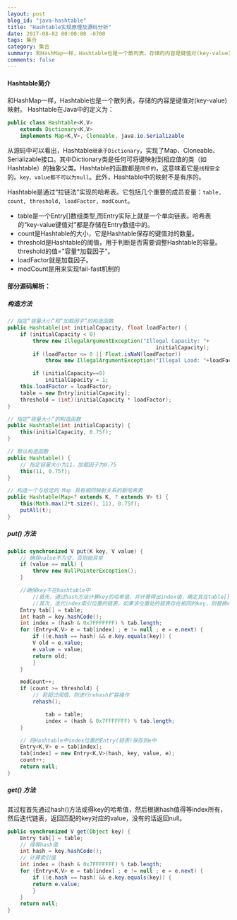 ```yaml
---
layout: post
blog_id: "java-hashtable"
title: "Hashtable实现原理及源码分析"
date: 2017-08-02 00:00:00 -0700
tags: 集合
category: 集合
summary: 和HashMap一样，Hashtable也是一个散列表，存储的内容是键值对(key-value)映射
comments: false
---
```


#### Hashtable简介

和HashMap一样，Hashtable也是一个散列表，存储的内容是键值对(key-value)映射。
Hashtable在Java中的定义为：

```java
public class Hashtable<K,V>
    extends Dictionary<K,V>
    implements Map<K,V>, Cloneable, java.io.Serializable
```

从源码中可以看出，Hashtable`继承于Dictionary`，实现了Map、Cloneable、Serializable接口。其中Dictionary类是任何可将键映射到相应值的类（如 Hashtable）的抽象父类。Hashtable的函数都是`同步的`，这意味着它是`线程安全`的。`key、value都不可以为null`。此外，Hashtable中的映射不是有序的。

Hashtable是通过“拉链法”实现的哈希表。它包括几个重要的成员变量：`table, count, threshold, loadFactor, modCount`。

+ table是一个Entry[]数组类型,而Entry实际上就是一个单向链表。哈希表的“key-value键值对”都是存储在Entry数组中的。
+ count是Hashtable的大小，它是Hashtable保存的键值对的数量。 
+ threshold是Hashtable的阈值，用于判断是否需要调整Hashtable的容量。threshold的值="容量*加载因子"。
+ loadFactor就是加载因子。 
+ modCount是用来实现fail-fast机制的


#### 部分源码解析：

##### 构造方法

```java
// 指定“容量大小”和“加载因子”的构造函数
public Hashtable(int initialCapacity, float loadFactor) {
	if (initialCapacity < 0)
	    throw new IllegalArgumentException("Illegal Capacity: "+
                                               initialCapacity);
        if (loadFactor <= 0 || Float.isNaN(loadFactor))
            throw new IllegalArgumentException("Illegal Load: "+loadFactor);

        if (initialCapacity==0)
            initialCapacity = 1;
	this.loadFactor = loadFactor;
	table = new Entry[initialCapacity];
	threshold = (int)(initialCapacity * loadFactor);
}

// 指定“容量大小”的构造函数
public Hashtable(int initialCapacity) {
	this(initialCapacity, 0.75f);
}

// 默认构造函数
public Hashtable() {
	// 指定容量大小为11，加载因子为0.75
	this(11, 0.75f);
}

// 构造一个与给定的 Map 具有相同映射关系的新哈希表
public Hashtable(Map<? extends K, ? extends V> t) {
	this(Math.max(2*t.size(), 11), 0.75f);
	putAll(t);
}
```

##### put() 方法

```java
public synchronized V put(K key, V value) {
	// 确保value不为空，否则抛异常
	if (value == null) {
	    throw new NullPointerException();
	}

	//确保key不在hashtable中
        //首先，通过hash方法计算key的哈希值，并计算得出index值，确定其在table[]中的位置
        //其次，迭代index索引位置的链表，如果该位置处的链表存在相同的key，则替换value，返回旧的value
	Entry tab[] = table;
	int hash = key.hashCode();
	int index = (hash & 0x7FFFFFFF) % tab.length;
	for (Entry<K,V> e = tab[index] ; e != null ; e = e.next) {
	    if ((e.hash == hash) && e.key.equals(key)) {
		V old = e.value;
		e.value = value;
		return old;
	    }
	}

	modCount++;
	if (count >= threshold) {
	    // 若超过阈值，则进行rehash扩容操作
	    rehash();

            tab = table;
            index = (hash & 0x7FFFFFFF) % tab.length;
	}

	// 将Hashtable中index位置的Entry(链表)保存到e中
	Entry<K,V> e = tab[index];
	tab[index] = new Entry<K,V>(hash, key, value, e);
	count++;
	return null;
}
```

##### get() 方法

其过程首先通过hash()方法或得key的哈希值，然后根据hash值得等index所有，然后迭代链表，返回匹配的key对应的value，没有的话返回null。

```java
public synchronized V get(Object key) {
	Entry tab[] = table;
	// 得等hash值
	int hash = key.hashCode();
	// 计算索引值
	int index = (hash & 0x7FFFFFFF) % tab.length;
	for (Entry<K,V> e = tab[index] ; e != null ; e = e.next) {
	    if ((e.hash == hash) && e.key.equals(key)) {
		return e.value;
	    }
	}
	return null;
}
```







